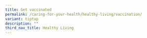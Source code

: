 ```yaml
---
title: Get vaccinated
permalink: /caring-for-your-health/healthy-living/vaccination/
variant: tiptap
description: ""
third_nav_title: Healthy Living
---
```

<p></p>